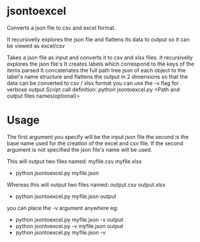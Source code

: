 # jsontoexcel
Converts a json file to csv and excel format.

It recursivelly explores the json file and flattens its data to output so it can be viewed as excel/csv

Takes a json file as input and converts it to csv and xlsx files. It recursivelly explores the json file's
It creates labels which correspond to the keys of the items parsed
It concatenates the full path tree json of each object to the label's name
structure and flattens the output in 2 dimensions so that the data can be converted to csv / xlsx format
you can use the -v flag for verbose output
Script call definition:
python jsontoexcel.py <Path to json> <Path and output files names(optional)>
  
# Usage
The first argument you specify will be the input json file the second is the base name used for the creation of the excel and csv file. If the second argument is not specified the json file's name will be used.
  
  This will output two files named: myfile.csv myfile.xlsx
  - python jsontoexcel.py myfile.json 
  
  Whereas this will output two files named: output.csv output.xlsx
  - python jsontoexcel.py myfile.json output  
  
  you can place the -v argument anywhere eg:
  
  - python jsontoexcel.py myfile.json -v output
  - python jsontoexcel.py -v myfile.json output
  - python jsontoexcel.py myfile.json -v 
